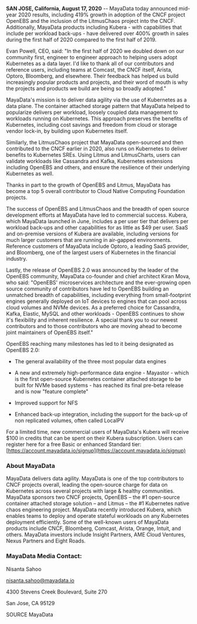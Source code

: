 **SAN JOSE, California, August 17, 2020** -- MayaData today announced mid-year 2020 results, including 419% growth in adoption of the CNCF project OpenEBS and the inclusion of the LitmusChaos project into the CNCF. Additionally, MayaData products including Kubera - with capabilities that include per workload back-ups - have delivered over 400% growth in sales during the first half of 2020 compared to the first half of 2019.

Evan Powell, CEO, said: "In the first half of 2020 we doubled down on our community first, engineer to engineer approach to helping users adopt Kubernetes as a data layer. I'd like to thank all of our contributors and reference users, including teams at Comcast, the CNCF itself, Arista, Optoro, Bloomberg, and elsewhere. Their feedback has helped us build increasingly popular products and projects, and their word of mouth is why the projects and products we build are being so broadly adopted."

MayaData's mission is to deliver data agility via the use of Kubernetes as a data plane. The container attached storage pattern that MayaData helped to popularize delivers per workload, loosely coupled data management to workloads running on Kubernetes. This approach preserves the benefits of Kubernetes, including cost savings and freedom from cloud or storage vendor lock-in, by building upon Kubernetes itself. 

Similarly, the LitmusChaos project that MayaData open-sourced and then contributed to the CNCF earlier in 2020, also runs on Kubernetes to deliver benefits to Kubernetes SREs. Using Litmus and LitmusCharts, users can validate workloads like Cassandra and Kafka, Kubernetes extensions including OpenEBS and others, and ensure the resilience of their underlying Kubernetes as well. 

Thanks in part to the growth of OpenEBS and Litmus, MayaData has become a top 5 overall contributor to Cloud Native Computing Foundation projects.

The success of OpenEBS and LitmusChaos and the breadth of open source development efforts at MayaData have led to commercial success. Kubera, which MayaData launched in June, includes a per user tier that delivers per workload back-ups and other capabilities for as little as $49 per user. SaaS and on-premise versions of Kubera are available, including versions for much larger customers that are running in air-gapped environments. Reference customers of MayaData include Optoro, a leading SaaS provider, and Bloomberg, one of the largest users of Kubernetes in the financial industry.

Lastly, the release of OpenEBS 2.0 was announced by the leader of the OpenEBS community, MayaData co-founder and chief architect Kiran Mova, who said: "OpenEBS' microservices architecture and the ever-growing open source community of contributors have led to OpenEBS building an unmatched breadth of capabilities, including everything from small-footprint engines generally deployed on IoT devices to engines that can pool across cloud volumes and NVMe devices. As a preferred choice for Cassandra, Kafka, Elastic, MySQL and other workloads - OpenEBS continues to show it's flexibility and inherent resilience. A special thank you to our newest contributors and to those contributors who are moving ahead to become joint maintainers of OpenEBS itself."

OpenEBS reaching many milestones has led to it being designated as OpenEBS 2.0:

  - The general availability of the three most popular data engines

  - A new and extremely high-performance data engine - Mayastor - which is the first open-source Kubernetes container attached storage to be built for NVMe based systems - has reached its final pre-beta release and is now "feature complete"

  - Improved support for NFS

  - Enhanced back-up integration, including the support for the back-up of non replicated volumes, often called LocalPV

For a limited time, new commercial users of MayaData's Kubera will receive $100 in credits that can be spent on their Kubera subscription. Users can register here for a free Basic or enhanced Standard tier: [https://account.mayadata.io/signup](https://account.mayadata.io/signup)


### About MayaData

MayaData delivers data agility. MayaData is one of the top contributors to CNCF projects overall, leading the open-source charge for data on Kubernetes across several projects with large & healthy communities. MayaData sponsors two CNCF projects, OpenEBS – the #1 open-source container attached storage solution – and Litmus – the #1 Kubernetes native chaos engineering project. MayaData recently introduced Kubera, which enables teams to deploy and operate stateful workloads on any Kubernetes deployment efficiently. Some of the well-known users of MayaData products include CNCF, Bloomberg, Comcast, Arista, Orange, Intuit, and others. MayaData investors include Insight Partners, AME Cloud Ventures, Nexus Partners and Eight Roads. 


### MayaData Media Contact:

Nisanta Sahoo

[nisanta.sahoo@mayadata.io](mailto:nisanta.sahoo@mayadata.io)

4300 Stevens Creek Boulevard, Suite 270

San Jose, CA 95129


SOURCE MayaData
